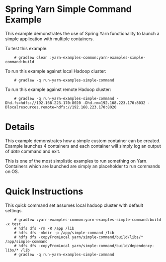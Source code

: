 Spring Yarn Simple Command Example
==================================

This example demonstrates the use of Spring Yarn functionality to
launch a simple application with multiple containers.

To test this example:

		# gradlew clean :yarn-examples-common:yarn-examples-simple-command:build

To run this example against local Hadoop cluster:

		# gradlew -q run-yarn-examples-simple-command

To run this example against remote Hadoop cluster:

		# gradlew -q run-yarn-examples-simple-command -Dhd.fs=hdfs://192.168.223.170:8020 -Dhd.rm=192.168.223.170:8032 -Dlocalresources.remote=hdfs://192.168.223.170:8020

# Details

This example demonstrates how a simple custom container can be created.
Example launches 4 containers and each container will simply log
an output of *date* command and exit.

This is one of the most simplistic examples to run something on Yarn.
Containers which are launched are simply an placeholder to run commands
on OS.

# Quick Instructions

This quick command set assumes local hadoop cluster with default settings.

		# gradlew :yarn-examples-common:yarn-examples-simple-command:build -x test
		# hdfs dfs -rm -R /app /lib
		# hdfs dfs -mkdir -p /app/simple-command /lib
		# hdfs dfs -copyFromLocal yarn/simple-command/build/libs/* /app/simple-command
		# hdfs dfs -copyFromLocal yarn/simple-command/build/dependency-libs/* /lib
		# gradlew -q run-yarn-examples-simple-command
